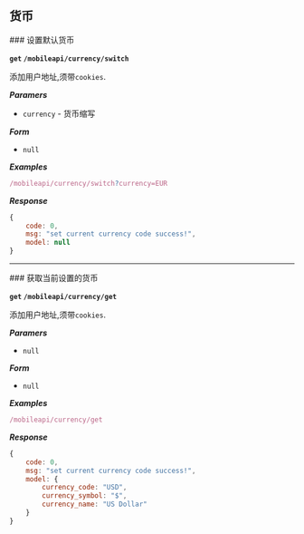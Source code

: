 ## 货币

<a name="setCurrency" />
### 设置默认货币

**`get` `/mobileapi/currency/switch`**

添加用户地址,须带`cookies`.

**_Paramers_**

* `currency` - 货币缩写
    
**_Form_**

* `null`

**_Examples_**

```js
/mobileapi/currency/switch?currency=EUR
```

**_Response_**

```js
{
    code: 0,
    msg: "set current currency code success!",
    model: null
}
```

---------------------------------------

<a name="getCurrency" />
### 获取当前设置的货币

**`get` `/mobileapi/currency/get`**

添加用户地址,须带`cookies`.

**_Paramers_**

* `null` 
    
**_Form_**

* `null`

**_Examples_**

```js
/mobileapi/currency/get
```

**_Response_**

```js
{
    code: 0,
    msg: "set current currency code success!",
    model: {
        currency_code: "USD",
        currency_symbol: "$",
        currency_name: "US Dollar"
    }
}
```